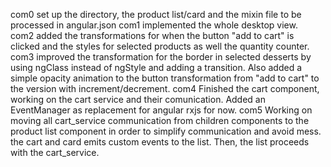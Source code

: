 com0
    set up the directory, the product list/card and the mixin file to be processed in angular.json
com1
    implemented the whole desktop view.    
com2
    added the transformations for when the button "add to cart" is clicked and the styles for selected products as well the quantity counter.
com3
    improved the transformation for the border in selected desserts by using ngClass instead of ngStyle and adding a transition.
    Also added a simple opacity animation to the button transformation from "add to cart" to the version with increment/decrement.
com4
    Finished the cart component, working on the cart service and their comunication. Added an EventManager as replacement for angular rxjs for now. 
com5
    Working on moving all cart_service communication from children components to the product list component in order to simplify communication and avoid mess.
    the cart and card emits custom events to the list. Then, the list proceeds with the cart_service. 
